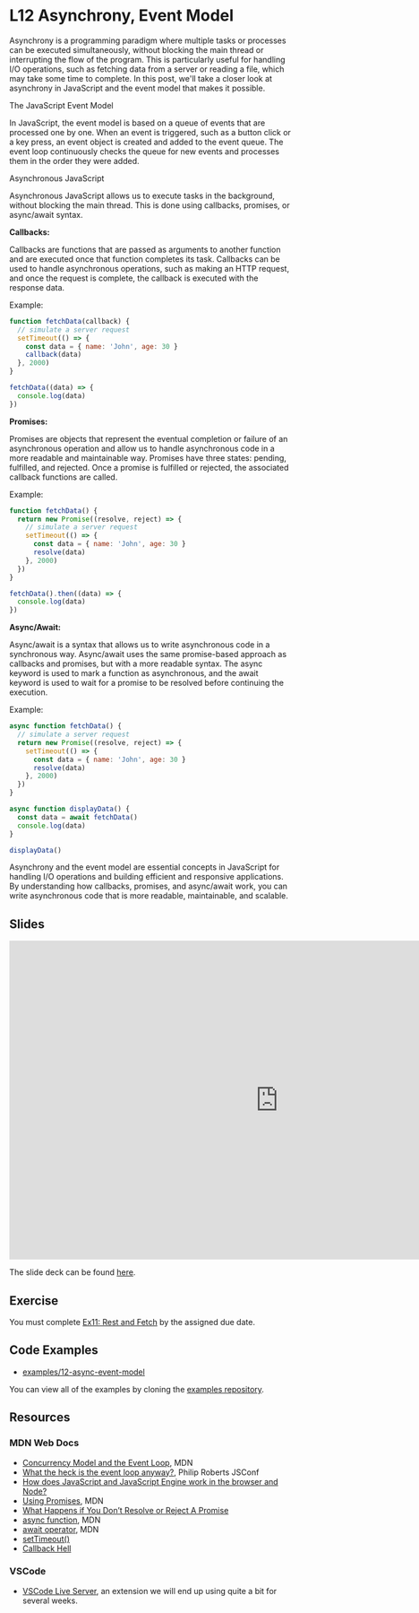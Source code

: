 # L12 Asynchrony, Event Model

Asynchrony is a programming paradigm where multiple tasks or processes can be executed simultaneously, without blocking the main thread or interrupting the flow of the program. This is particularly useful for handling I/O operations, such as fetching data from a server or reading a file, which may take some time to complete. In this post, we'll take a closer look at asynchrony in JavaScript and the event model that makes it possible.

The JavaScript Event Model

In JavaScript, the event model is based on a queue of events that are processed one by one. When an event is triggered, such as a button click or a key press, an event object is created and added to the event queue. The event loop continuously checks the queue for new events and processes them in the order they were added.

Asynchronous JavaScript

Asynchronous JavaScript allows us to execute tasks in the background, without blocking the main thread. This is done using callbacks, promises, or async/await syntax.

**Callbacks:**

Callbacks are functions that are passed as arguments to another function and are executed once that function completes its task. Callbacks can be used to handle asynchronous operations, such as making an HTTP request, and once the request is complete, the callback is executed with the response data.

Example:

```javascript
function fetchData(callback) {
  // simulate a server request
  setTimeout(() => {
    const data = { name: 'John', age: 30 }
    callback(data)
  }, 2000)
}

fetchData((data) => {
  console.log(data)
})
```

**Promises:**

Promises are objects that represent the eventual completion or failure of an asynchronous operation and allow us to handle asynchronous code in a more readable and maintainable way. Promises have three states: pending, fulfilled, and rejected. Once a promise is fulfilled or rejected, the associated callback functions are called.

Example:

```javascript
function fetchData() {
  return new Promise((resolve, reject) => {
    // simulate a server request
    setTimeout(() => {
      const data = { name: 'John', age: 30 }
      resolve(data)
    }, 2000)
  })
}

fetchData().then((data) => {
  console.log(data)
})
```

**Async/Await:**

Async/await is a syntax that allows us to write asynchronous code in a synchronous way. Async/await uses the same promise-based approach as callbacks and promises, but with a more readable syntax. The async keyword is used to mark a function as asynchronous, and the await keyword is used to wait for a promise to be resolved before continuing the execution.

Example:

```javascript
async function fetchData() {
  // simulate a server request
  return new Promise((resolve, reject) => {
    setTimeout(() => {
      const data = { name: 'John', age: 30 }
      resolve(data)
    }, 2000)
  })
}

async function displayData() {
  const data = await fetchData()
  console.log(data)
}

displayData()
```

Asynchrony and the event model are essential concepts in JavaScript for handling I/O operations and building efficient and responsive applications. By understanding how callbacks, promises, and async/await work, you can write asynchronous code that is more readable, maintainable, and scalable.

## Slides

<iframe src="https://docs.google.com/presentation/d/e/2PACX-1vRFFbBs5OQDdNQeTXk11grNBCnH1M3r_SfAOF3Jc7GNhIODjLOuF3KpUFI6kXnCsxMq25-RbwTSTFh1/embed?start=false&loop=false&delayms=3000" frameborder="0" width="960" height="569" allowfullscreen="true" mozallowfullscreen="true" webkitallowfullscreen="true"></iframe>

The slide deck can be found [here](https://docs.google.com/presentation/d/13sFSjwn_mN-a5GbIbyCT9eicjxyX9994fYWCPKzhqc8/edit?usp=sharing).

## Exercise

You must complete [Ex11: Rest and Fetch](../../exercises/rest-and-fetch) by the assigned due date.

## Code Examples

- [examples/12-async-event-model](https://github.com/umass-cs-326/examples/tree/main/12-async-event-model)

You can view all of the examples by cloning the [examples repository](https://github.com/umass-cs-326/examples).

## Resources

### MDN Web Docs

- [Concurrency Model and the Event Loop](https://developer.mozilla.org/en-US/docs/Web/JavaScript/EventLoop), MDN
- [What the heck is the event loop anyway?](https://www.youtube.com/watch?v=8aGhZQkoFbQ&feature=youtu.be), Philip Roberts JSConf
- [How does JavaScript and JavaScript Engine work in the browser and Node?](https://medium.com/jspoint/how-javascript-works-in-browser-and-node-ab7d0d09ac2f)
- [Using Promises](https://developer.mozilla.org/en-US/docs/Web/JavaScript/Guide/Using_promises), MDN
- [What Happens if You Don’t Resolve or Reject A Promise](https://medium.com/@kirichuk/what-happens-if-you-dont-resolve-or-reject-a-promise-d0f68b96de0f)
- [async function](https://developer.mozilla.org/en-US/docs/Web/JavaScript/Reference/Statements/async_function), MDN
- [await operator](https://developer.mozilla.org/en-US/docs/Web/JavaScript/Reference/Operators/await), MDN
- [setTimeout()](https://www.w3schools.com/jsref/met_win_settimeout.asp)
- [Callback Hell](http://callbackhell.com/)

### VSCode

- [VSCode Live Server](https://marketplace.visualstudio.com/items?itemName=ritwickdey.LiveServer), an extension we will end up using quite a bit for several weeks.